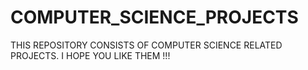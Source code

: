 # COMPUTER_SCIENCE_PROJECTS
THIS REPOSITORY CONSISTS OF COMPUTER SCIENCE RELATED PROJECTS. I HOPE YOU LIKE THEM !!!
